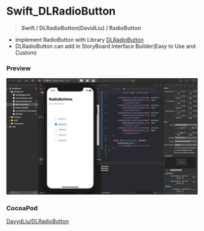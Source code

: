 # Swift_DLRadioButton

> **Swift / DLRadioButton(DavidLiu) / RadioButton**

- Implement RadioButton with Library [DLRadioButton](https://github.com/DavydLiu/DLRadioButton)
- DLRadioButton can add in StoryBoard Interface Builder(Easy to Use and Custom)



### Preview

![README_src/Untitled.png](README_src/Untitled.png)



### CocoaPod

[DavydLiu/DLRadioButton](https://github.com/DavydLiu/DLRadioButton)